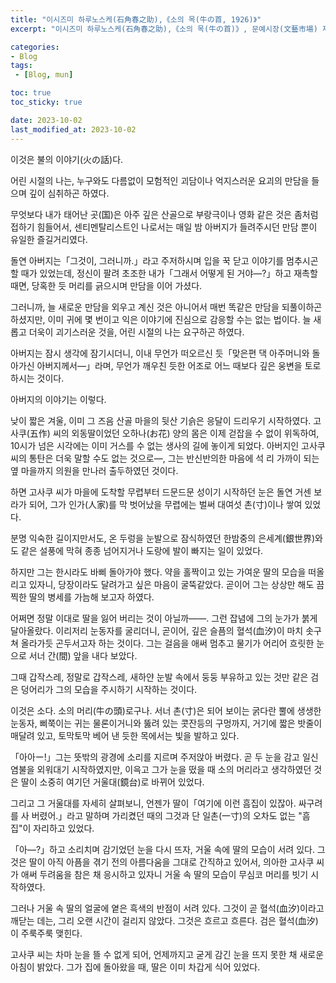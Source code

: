 ```yaml
---
title: "이시즈미 하루노스케(石角春之助),《소의 목(牛の首, 1926)》"
excerpt: "이시즈미 하루노스케(石角春之助),《소의 목(牛の首)》, 문예시장(文藝市場) 제 2권 제 3호, 1926"

categories:
- Blog
tags:
 - [Blog, mun]

toc: true
toc_sticky: true

date: 2023-10-02
last_modified_at: 2023-10-02
---
```


이것은 불의 이야기(火の話)다.

어린 시절의 나는, 누구와도 다름없이 모험적인 괴담이나 억지스러운 요괴의 만담을 들으며 깊이 심취하곤 하였다.

무엇보다 내가 태어난 곳(国)은 아주 깊은 산골으로 부랑극이나 영화 같은 것은 좀처럼 접하기 힘들어서, 센티멘탈리스트인 나로서는 매일 밤 아버지가 들려주시던 만담 뿐이 유일한 즐길거리였다.

돌연 아버지는「그것이, 그러니까.」라고 주저하시며 입을 꾹 닫고 이야기를 멈추시곤 할 때가 있었는데, 정신이 팔려 초조한 내가「그래서 어떻게 된 거야—?」하고 재촉할 때면, 당혹한 듯 머리를 긁으시며 만담을 이어 가셨다.

그러니까, 늘 새로운 만담을 외우고 계신 것은 아니어서 매번 똑같은 만담을 되풀이하곤 하셨지만, 이미 귀에 몇 번이고 익은 이야기에 진심으로 감응할 수는 없는 법이다. 늘 새롭고 더욱이 괴기스러운 것을, 어린 시절의 나는 요구하곤 하였다.

아버지는 잠시 생각에 잠기시더니, 이내 무언가 떠오르신 듯「맞은편 댁 아주머니와 돌아가신 아버지께서—」라며, 무언가 깨우친 듯한 어조로 어느 때보다 깊은 웅변을 토로하시는 것이다.

아버지의 이야기는 이렇다.

낮이 짧은 겨울, 이미 그 즈음 산골 마을의 뒷산 기슭은 응달이 드리우기 시작하였다. 고사쿠(五作) 씨의 외동딸이었던 오하나(お花) 양의 몸은 이제 걷잡을 수 없이 위독하여, 10시가 넘은 시각에는 이미 거스를 수 없는 생사의 길에 놓이게 되었다. 아버지인 고사쿠 씨의 통탄은 더욱 말할 수도 없는 것으로—, 그는 반신반의한 마음에 석 리 가까이 되는 옆 마을까지 의원을 만나러 출두하였던 것이다.

하면 고사쿠 씨가 마을에 도착할 무렵부터 드문드문 성이기 시작하던 눈은 돌연 거센 보라가 되어, 그가 인가(人﻿家)를 막 벗어났을 무렵에는 벌써 대여섯 촌(寸)이나 쌓여 있었다.

분명 익숙한 길이지만서도, 온 두렁을 눈발으로 잠식하였던 한밤중의 은세계(銀世界)와도 같은 설풍에 막혀 종종 넘어지거나 도랑에 발이 빠지는 일이 있었다.

하지만 그는 한시라도 바삐 돌아가야 했다. 약을 홀짝이고 있는 가여운 딸의 모습을 떠올리고 있자니, 당장이라도 달려가고 싶은 마음이 굴뚝같았다. 곧이어 그는 상상만 해도 끔찍한 딸의 병세를 가늠해 보고자 하였다.

어쩌면 정말 이대로 딸을 잃어 버리는 것이 아닐까——. 그런 잡념에 그의 눈가가 붉게 달아올랐다. 이리저리 눈동자를 굴리더니, 곧이어, 깊은 슬픔의 혈석(血汐)이 마치 솟구쳐 올라가듯 곤두서고자 하는 것이다. 그는 걸음을 애써 멈추고 물기가 어리어 흐릿한 눈으로 서너 간(間) 앞을 내다 보았다.

그때 갑작스레, 정말로 갑작스레, 새하얀 눈발 속에서 둥둥 부유하고 있는 것만 같은 검은 덩어리가 그의 모습을 주시하기 시작하는 것이다.

이것은 소다. 소의 머리(牛の頭)로구나. 서너 촌(寸)은 되어 보이는 굵다란 뿔에 생생한 눈동자, 삐쭉이는 귀는 물론이거니와 뚫려 있는 콧잔등의 구멍까지, 거기에 짧은 밧줄이 매달려 있고, 토막토막 베어 낸 듯한 목에서는 빛을 발하고 있다.

「아아ー!」그는 뜻밖의 광경에 소리를 지르며 주저앉아 버렸다. 곧 두 눈을 감고 일신 염불을 외워대기 시작하였지만, 이윽고 그가 눈을 떴을 때 소의 머리라고 생각하였던 것은 딸이 소중히 여기던 거울대(鏡台)로 바뀌어 있었다.

그리고 그 거울대를 자세히 살펴보니, 언젠가 딸이「여기에 이런 흠집이 있잖아. 싸구려를 사 버렸어.」라고 말하며 가리켰던 때의 그것과 단 일촌(一寸)의 오차도 없는 "흠집"이 자리하고 있었다.

「아—?」하고 소리치며 감기었던 눈을 다시 뜨자, 거울 속에 딸의 모습이 서려 있다. 그것은 딸이 아직 아픔을 겪기 전의 아름다움을 그대로 간직하고 있어서, 의아한 고사쿠 씨가 애써 두려움을 참은 채 응시하고 있자니 거울 속 딸의 모습이 무심코 머리를 빗기 시작하였다.

그러나 거울 속 딸의 얼굴에 옅은 흑색의 반점이 서려 있다. 그것이 곧 혈석(血汐)이라고 깨닫는 데는, 그리 오랜 시간이 걸리지 않았다. 그것은 흐르고 흐른다. 검은 혈석(血汐)이 주룩주룩 맺힌다.

고사쿠 씨는 차마 눈을 뜰 수 없게 되어, 언제까지고 굳게 감긴 눈을 뜨지 못한 채 새로운 아침이 밝았다. 그가 집에 돌아왔을 때, 딸은 이미 차갑게 식어 있었다.
